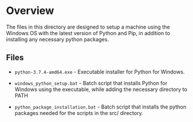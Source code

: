 # Overview

The files in this directory are designed to setup a machine using the
Windows OS with the latest version of Python and Pip, in addition to installing
any necessary python packages.

## Files

* `python-3.7.4-amd64.exe` - Executable installer for Python for Windows.

* `windows_python_setup.bat` - Batch script that installs Python for Windows
using the executable, while adding the necessary directory to PATH

* `python_package_installation.bat` - Batch script that installs the python
packages needed for the scripts in the src/ directory. 
